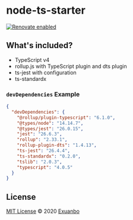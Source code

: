 # node-ts-starter

[![Renovate enabled](https://img.shields.io/badge/renovate-enabled-brightgreen.svg?style=flat-square)](https://renovatebot.com/)

## What's included?

- TypeScript v4
- rollup.js with TypeScript plugin and dts plugin
- ts-jest with configuration
- ts-standardx

### `devDependencies` Example

```json
{
  "devDependencies": {
    "@rollup/plugin-typescript": "6.1.0",
    "@types/node": "14.14.7",
    "@types/jest": "26.0.15",
    "jest": "26.6.3",
    "rollup": "2.33.1",
    "rollup-plugin-dts": "1.4.13",
    "ts-jest": "26.4.4",
    "ts-standardx": "0.2.0",
    "tslib": "2.0.3",
    "typescript": "4.0.5"
  }
}
```

## License

[MIT License](https://github.com/exuanbo/node-ts-starter/blob/main/LICENSE) © 2020 [Exuanbo](https://github.com/exuanbo)

